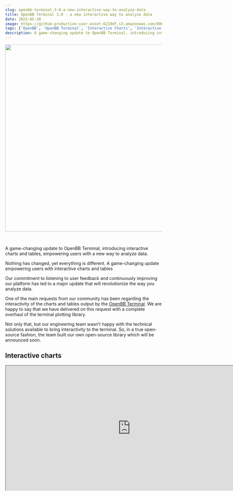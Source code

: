 ```yaml
---
slug: openbb-terminal-3-0-a-new-interactive-way-to-analyze-data
title: OpenBB Terminal 3.0 - a new interactive way to analyze data
date: 2023-05-20
image: https://github-production-user-asset-6210df.s3.amazonaws.com/88618738/280555000-742ced72-3eab-4412-9002-27265c937b04.png
tags: ['OpenBB', 'OpenBB Terminal', 'Interactive Charts', 'Interactive Tables', 'Data Analysis', 'Open Source']
description: A game-changing update to OpenBB Terminal, introducing interactive charts and tables, empowering users with a new way to analyze data.
---
```


<p align="center">
    <img width="600" src="https://github-production-user-asset-6210df.s3.amazonaws.com/88618738/280555000-742ced72-3eab-4412-9002-27265c937b04.png"/>
</p>

<br />

A game-changing update to OpenBB Terminal, introducing interactive charts and tables, empowering users with a new way to analyze data.

<!-- truncate -->

<div style={{borderTop: '1px solid #21af90', margin: '1.5em 0'}} />

Nothing has changed, yet everything is different. A game-changing update empowering users with interactive charts and tables

Our commitment to listening to user feedback and continuously improving our platform has led to a major update that will revolutionize the way you analyze data.

One of the main requests from our community has been regarding the interactivity of the charts and tables output by the [OpenBB Terminal](https://my.openbb.co/app/terminal). We are happy to say that we have delivered on this request with a complete overhaul of the terminal plotting library.

Not only that, but our engineering team wasn’t happy with the technical solutions available to bring interactivity to the terminal. So, in a true open-source fashion, the team built our own open-source library which will be announced soon.

## Interactive charts

<div className="flex place-items-center justify-center items-center rounded-sm mx-auto">
    <iframe
        src="https://www.youtube.com/embed/oAUK-kC0uv0?si=A_5ZxITto7ADgJ2V"
        width="800"
        height="400"
    />
</div>

<br />

One of the most significant additions in this update is the introduction of interactive charts. Gone are the days of static data representations.

With the OpenBB Terminal, you can now immerse yourself in a dynamic visual experience. Hover over specific data points to reveal detailed information, or effortlessly adjust the charts using intuitive pan and zoom capabilities. But that’s not all — our drawing tools and annotations allow you to highlight crucial data points and ranges, giving you complete control over your analysis.

Through our user interviews, we discovered that many users faced challenges when overlaying financial time series. Taking this into account, we’ve designed our new charting feature to make this process seamless. With the ability to easily overlay time series data and combine it with our powerful data exporting capabilities, OpenBB Terminal empowers you to perform in-depth analysis with unparalleled ease and precision.

## Interactive tables

<div className="flex place-items-center justify-center items-center rounded-sm mx-auto">
    <iframe
        src="https://www.youtube.com/embed/GNh7RQBHNUc?si=GKf7hYaR7VQKBLp-"
        width="800"
        height="400"
    />
</div>

<br />

We listened to our users’ concerns about readability when dealing with large tables, and we have addressed these challenges head-on. The OpenBB Terminal now boasts interactive tables that are as aesthetically pleasing as they are functional.

Leveraging our innovative open-source project, we have crafted a state-of-the-art table that is easy on the eyes and effortlessly responsive. Sorting, filtering, and manipulating table data has never been easier. This game-changing feature enables you to quickly and efficiently extract insights from vast amounts of data, enhancing your productivity and saving valuable time.

## New fixed income menu

<div className="flex place-items-center justify-center items-center rounded-sm mx-auto">
    <iframe
        src="https://www.youtube.com/embed/mLa4rcDfYTE?si=cQkz9BYJTCZ0cTwx"
        width="800"
        height="400"
    />
</div>

<br />

In addition to the remarkable advancements in interactivity, we have squashed bugs and introduced a new Fixed Income menu. This means you now have access to an even wider range of data to fuel your analysis. OpenBB Terminal ensures that you are equipped with the right tools to gain a competitive edge in your investment research.

## Wrap up - embrace the future of data analysis

We firmly believe that these new features will take your user experience to new heights and unlock a realm of possibilities for data analysis. Our dedicated team has poured countless hours into bringing these cutting-edge features to life, and we cannot wait to witness the impact they will have on your work.

To further amplify our commitment to open source, we will open source a powerful project that taps into web browser functionality from Python, opening up endless opportunities for developers and data enthusiasts.

We value your feedback and are eager to iterate on the OpenBB Terminal to ensure it meets your evolving needs. Reach out to us via email at hello@openbb.finance, Twitter, or Discord and let us know how we can enhance your experience further.

If you missed our exciting webinar unveiling these transformative features, fear not! We’ve got you covered. Watch the video below to catch up and witness firsthand the incredible new capabilities our team has unleashed.

<div className="flex place-items-center justify-center items-center rounded-sm mx-auto">
    <iframe
        src="https://www.youtube.com/embed/_4dQs_q_Jtk?si=1BRr1pF2SRrkC3lZ"
        width="800"
        height="400"
    />
</div>

<br />

Welcome to a new era of data analysis with OpenBB Terminal. Get ready to explore, discover, and gain a competitive edge like never before.
